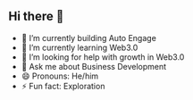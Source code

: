 ## Hi there 👋

- 🔭 I’m currently building Auto Engage
- 🌱 I’m currently learning Web3.0
- 🤔 I’m looking for help with growth in Web3.0
- 💬 Ask me about Business Development
- 😄 Pronouns: He/him
- ⚡ Fun fact: Exploration

